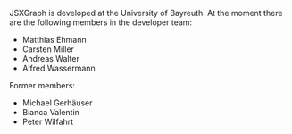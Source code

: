 JSXGraph is developed at the University of Bayreuth. At the moment there are the following members in the developer team:

- Matthias Ehmann
- Carsten Miller
- Andreas Walter
- Alfred Wassermann

Former members:

- Michael Gerhäuser
- Bianca Valentin
- Peter Wilfahrt